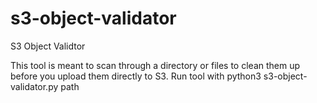 # s3-object-validator
S3 Object Validtor

This tool is meant to scan through a directory or files to clean them up before you upload them directly to S3.
Run tool with 
python3 s3-object-validator.py path
